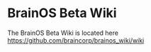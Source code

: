 # BrainOS Beta Wiki

The BrainOS Beta Wiki is located here https://github.com/braincorp/brainos_wiki/wiki
